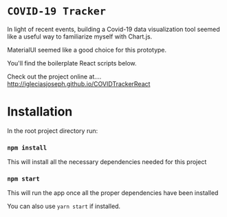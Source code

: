 # `COVID-19 Tracker`

In light of recent events, building a Covid-19 data visualization tool seemed like a useful way to familiarize myself with Chart.js.

MaterialUI seemed like a good choice for this prototype.

You'll find the boilerplate React scripts below.

Check out the project online at.... http://igleciasjoseph.github.io/COVIDTrackerReact

# Installation

In the root project directory run:

### `npm install`

This will install all the necessary dependencies needed for this project

### `npm start`

This will run the app once all the proper dependencies have been installed

You can also use `yarn start` if installed.
